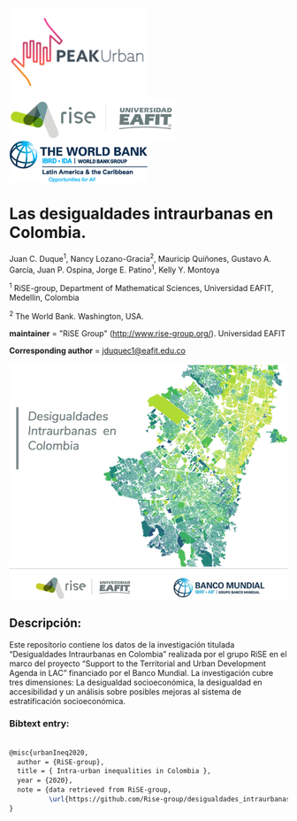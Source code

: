 <pre>
<p float="left">
<img src="figs/PEAKurban.png" alt="PEAK Urban logo" align="left" width="250"/>
<img src="figs/logo_rise_eafit.png" alt="RiSE-group logo" align="left" width="300"/>   <span style="padding-left:20px">                
<img src="figs/WB_logo.png" alt="World Bank logo" align="left"  width="250"/>  <span style="padding-left:20px">       
</p>
</pre>

# Las desigualdades intraurbanas en Colombia.


Juan C. Duque<sup>1</sup>, Nancy Lozano-Gracia<sup>2</sup>, Mauricip Quiñones, Gustavo A. García, Juan P. Ospina, Jorge E. Patino<sup>1</sup>, Kelly Y. Montoya


<sup>1</sup> RiSE-group, Department of Mathematical Sciences, Universidad EAFIT, Medellin, Colombia

<sup>2</sup> The World Bank. Washington, USA.


__maintainer__ = "RiSE Group"  (http://www.rise-group.org/). Universidad EAFIT

__Corresponding author__ = jduquec1@eafit.edu.co

<img src="figs/Proyecto_desigualdades_intraurbanas.png" alt="Proyecto desigualdades intraurbanas logo" align="middle" width="700">

## Descripción:
Este repositorio contiene los datos de la investigación titulada “Desigualdades Intraurbanas en Colombia” realizada por el grupo RiSE en el marco del proyecto “Support to the Territorial and Urban Development Agenda in LAC” financiado por el Banco Mundial.
La investigación cubre tres dimensiones: La desigualdad socioeconómica, la desigualdad en accesibilidad y un análisis sobre posibles mejoras al sistema de estratificación socioeconómica.  

### Bibtext entry:

```tex

@misc{urbanIneq2020,
  author = {RiSE-group},
  title = { Intra-urban inequalities in Colombia },
  year = {2020},
  note = {data retrieved from RiSE-group, 
          \url{https://github.com/Rise-group/desigualdades_intraurbanas_Colombia}},
}

```
